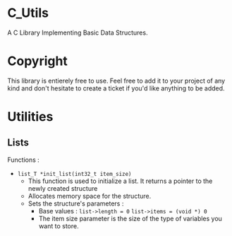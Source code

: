 # C_Utils
A C Library Implementing Basic Data Structures.

# Copyright
This library is entierely free to use. Feel free to add it to your project of any kind and don't hesitate to create a ticket if you'd like anything to be added.

# Utilities

## Lists

Functions : 
* ```list_T *init_list(int32_t item_size)```
    * This function is used to initialize a list. It returns a pointer to the newly created structure
    * Allocates memory space for the structure.
    * Sets the structure's parameters : 
        * Base values : ```list->length = 0```
                            ```list->items = (void *) 0```
        * The item size parameter is the size of the type of variables you want to store.